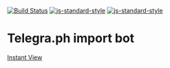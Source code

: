 [![Build Status](https://img.shields.io/travis/telegraf/telegraph-import-bot.svg?branch=master&style=flat-square)](https://travis-ci.org/telegraf/telegraph-import-bot)
[![js-standard-style](https://img.shields.io/badge/code%20style-standard-brightgreen.svg?style=flat-square)](http://standardjs.com/)
[![js-standard-style](https://img.shields.io/badge/Telegram-TeleImporterBot-%23f4b.svg?style=flat-square)](http://telegram.me/TeleImporterBot)
# Telegra.ph import bot
[Instant View](https://telegram.org/blog/instant-view)
